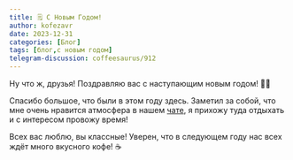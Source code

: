 ```yaml
---
title: 🗒 С Новым Годом!
author: kofezavr
date: 2023-12-31
categories: [Блог]
tags: [блог,с новым годом]
telegram-discussion: coffeesaurus/912
--- 
```

Ну что ж, друзья! Поздравляю вас с наступающим новым годом! 🎄🥂

Спасибо большое, что были в этом году здесь. Заметил за собой, что мне очень нравится атмосфера в нашем [чате](https://t.me/kofezavr), я прихожу туда отдыхать и с интересом провожу время! 

Всех вас люблю, вы классные! Уверен, что в следующем году нас всех ждёт много вкусного кофе! ☕️